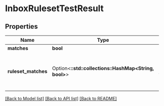 # InboxRulesetTestResult

## Properties

Name | Type | Description | Notes
------------ | ------------- | ------------- | -------------
**matches** | **bool** |  | 
**ruleset_matches** | Option<**::std::collections::HashMap<String, bool>**> | Map of inbox ruleset ID to boolean of if target matches | [optional]

[[Back to Model list]](../README#documentation-for-models) [[Back to API list]](../README#documentation-for-api-endpoints) [[Back to README]](../README)



